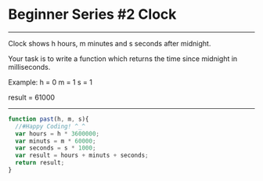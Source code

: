 # Beginner Series #2 Clock

***
Clock shows h hours, m minutes and s seconds after midnight.

Your task is to write a function which returns the time since midnight in milliseconds.

Example:
h = 0
m = 1
s = 1

result = 61000
***

```js
function past(h, m, s){
  //#Happy Coding! ^_^
  var hours = h * 3600000;
  var minuts = m * 60000;
  var seconds = s * 1000;
  var result = hours + minuts + seconds;
  return result; 
}
```
